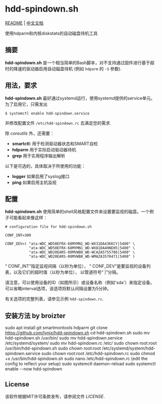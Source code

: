 # hdd-spindown.sh

[README](README.md) | [中文文档](README_zh.md)

使用hdparm和内核diskstats的自动磁盘待机工具

## 摘要

**hdd-spindown.sh** 是一个相当简单的Bash脚本，对不支持通过固件进行基于超时的降速的驱动器启用自动磁盘待机
(例如 `hdparm` 的 `-S` 参数).


## 用法，要求

**hdd-spindown.sh** 最好通过systemd运行，使用systemd提供的service单元。
为了启用它，只需发出

    $ systemctl enable hdd-spindown.service

并修改配置文件 `/etc/hdd-spindown.rc` 去满足您的需求.

除 *coreutils* 外，还需要：
 * **smartctl:** 用于检测驱动器状态和SMART自检
 * **hdparm** 用于实际启动驱动器待机
 * **grep** 用于实用程序输出解析

以下是可选的，具体取决于所使用的功能：
 * **logger** 如果启用了syslog接口
 * **ping** 如果启用主机监视


## 配置

**hdd-spindown.sh** 使用简单的shell风格配置文件来设置要监视的磁盘。一个例子可能看起来像这样：

    # configuration file for hdd-spindown.sh
    
    CONF_INT=300
    
    CONF_DEV=( "ata-WDC_WD50EFRX-68MYMN1_WD-WX31DA43KKCY|5400" \
               "ata-WDC_WD50EFRX-68MYMN1_WD-WX81DA4HNEH5|5400" \
               "ata-WDC_WD20EARS-00MVWB0_WD-WCAZA5755786|5400" \
               "ata-WDC_WD20EARS-00MVWB0_WD-WMAZA3570471|5400" )
  
“ CONF_INT”指定监视间隔（以秒为单位），
“ CONF_DEV”是要监视的设备列表，以及它们的超时值（以秒为单位），
以管道符号“ |”分隔。

请注意，可以使用设备的ID（如图所示）或设备名称（例如'sda'）来指定设备。 
可以省略interval选项，该选项将默认间隔设置为5分钟。

有关选项的完整列表，请参见示例 `hdd-spindown.rc`.

## 安装方法 by broizter
sudo apt install git smartmontools hdparm
git clone https://github.com/lynix/hdd-spindown.sh
cd hdd-spindown.sh
sudo mv hdd-spindown.sh /usr/bin/
sudo mv hdd-spindown.service /etc/systemd/system/
sudo mv hdd-spindown.rc /etc/
sudo chown root:root /usr/bin/hdd-spindown.sh
sudo chown root:root /etc/systemd/system/hdd-spindown.service
sudo chown root:root /etc/hdd-spindown.rc
sudo chmod +x /usr/bin/hdd-spindown.sh
sudo nano /etc/hdd-spindown.rc (edit the config to reflect your setup)
sudo systemctl daemon-reload
sudo systemctl enable --now hdd-spindown

## License

该软件根据MIT许可条款发布，请参阅文件
*LICENSE*.
